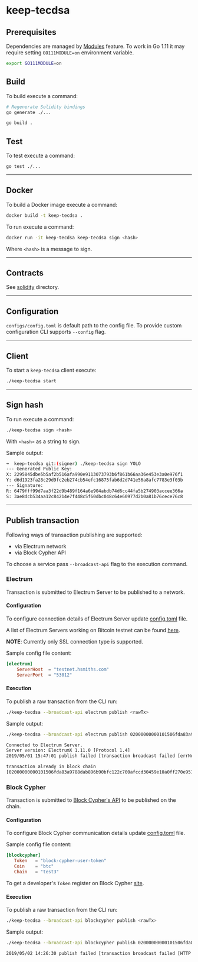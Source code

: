 # keep-tecdsa

## Prerequisites

Dependencies are managed by [Modules](https://github.com/golang/go/wiki/Modules) feature. 
To work in Go 1.11 it may require setting `GO111MODULE=on` environment variable.
```sh
export GO111MODULE=on
```

## Build

To build execute a command:
```sh
# Regenerate Solidity bindings
go generate ./...

go build .
```

## Test

To test execute a command:
```sh
go test ./...
```

---

## Docker

To build a Docker image execute a command:
```sh
docker build -t keep-tecdsa .
```

To run execute a command:
```sh
docker run -it keep-tecdsa keep-tecdsa sign <hash>
```
Where `<hash>` is a message to sign.

---

## Contracts

See [solidity](./solidity/) directory.

---

## Configuration

`configs/config.toml` is default path to the config file. To provide custom 
configuration CLI supports `--config` flag.

---

## Client

To start a `keep-tecdsa` client execute:
```sh
./keep-tecdsa start
```

---

## Sign hash

To run execute a command:
```sh
./keep-tecdsa sign <hash>
```
With `<hash>` as a string to sign.

Sample output:
```sh
➜  keep-tecdsa git:(signer) ./keep-tecdsa sign YOLO
--- Generated Public Key:
X: 2295845dbe5b5af2b516afa990e9113073793b6f861b66aa36e453e3a0e976f1
Y: d6d1923fa28c29d9fc2eb274cb54efc16875fab6d2d741e56a8afc7783e3f03b
--- Signature:
R: 6479fff99d7aa3f22d9b489f164a6e904abdb74d6cc44fa5b274903accee366a
S: 3ae8dcb534aa12c84214e7f448c5f60dbc048c64e60977d2b0a81b76cece76c8
```

---

## Publish transaction

Following ways of transaction publishing are supported:
- via Electrum network
- via Block Cypher API

To choose a service pass `--broadcast-api` flag to the execution command.

### Electrum

Transaction is submitted to Electrum Server to be published to a network.

#### Configuration

To configure connection details of Electrum Server update [config.toml](configs/config.toml)
 file. 

A list of Electrum Servers working on Bitcoin testnet can be found [here](https://1209k.com/bitcoin-eye/ele.php?chain=tbtc).

**NOTE**: Currently only SSL connection type is supported.

Sample config file content:

```toml
[electrum]
    ServerHost  = "testnet.hsmiths.com"
    ServerPort  = "53012"
```

#### Execution

To publish a raw transaction from the CLI run:

```sh
./keep-tecdsa --broadcast-api electrum publish <rawTx>
``` 
Sample output:
```sh
./keep-tecdsa --broadcast-api electrum publish 02000000000101506fda83a9788dab896b90bfc122c700afccd30459e10a0ff270e951202612481600000017160014997f3e8bcf47183fbbe0c8464175047bf391ea83feffffff0279d513000000000016001432b027edb95eee83b40003762a2ff25ae47d560d40420f000000000016001469abce7925fce369303e247c3a465447f6519b780247304402205be426e3e0c2e243eac4808cca306e3f821f7e431e2f0fc0c534851d5551779402202e98a4c7899d0eb2f473af77af6b434a5a47a0d898ed5b41ca2a7692601e36eb012102cb34ff4b355a7f02104cb912dbf4e35a14733030450ac311f6ef498d150a6ad2eb171700

Connected to Electrum Server.
Server version: ElectrumX 1.11.0 [Protocol 1.4]
2019/05/01 15:47:01 publish failed [transaction broadcast failed [errNo: 1, errMsg: the transaction was rejected by network rules.

transaction already in block chain
[02000000000101506fda83a9788dab896b90bfc122c700afccd30459e10a0ff270e951202612481600000017160014997f3e8bcf47183fbbe0c8464175047bf391ea83feffffff0279d513000000000016001432b027edb95eee83b40003762a2ff25ae47d560d40420f000000000016001469abce7925fce369303e247c3a465447f6519b780247304402205be426e3e0c2e243eac4808cca306e3f821f7e431e2f0fc0c534851d5551779402202e98a4c7899d0eb2f473af77af6b434a5a47a0d898ed5b41ca2a7692601e36eb012102cb34ff4b355a7f02104cb912dbf4e35a14733030450ac311f6ef498d150a6ad2eb171700]]]
```

### Block Cypher

Transaction is submitted to [Block Cypher's API](https://www.blockcypher.com/dev/bitcoin/) 
to be published on the chain.

#### Configuration

To configure Block Cypher communication details update [config.toml](configs/config.toml)
 file. 

 Sample config file content:
 ```toml
[blockcypher]
    Token   = "block-cypher-user-token"
    Coin    = "btc"
    Chain   = "test3"
 ```
To get a developer's `Token` register on Block Cypher [site](https://accounts.blockcypher.com).

#### Execution

To publish a raw transaction from the CLI run:

```sh
./keep-tecdsa --broadcast-api blockcypher publish <rawTx>
``` 
Sample output:
```sh
./keep-tecdsa --broadcast-api blockcypher publish 02000000000101506fda83a9788dab896b90bfc122c700afccd30459e10a0ff270e951202612481600000017160014997f3e8bcf47183fbbe0c8464175047bf391ea83feffffff0279d513000000000016001432b027edb95eee83b40003762a2ff25ae47d560d40420f000000000016001469abce7925fce369303e247c3a465447f6519b780247304402205be426e3e0c2e243eac4808cca306e3f821f7e431e2f0fc0c534851d5551779402202e98a4c7899d0eb2f473af77af6b434a5a47a0d898ed5b41ca2a7692601e36eb012102cb34ff4b355a7f02104cb912dbf4e35a14733030450ac311f6ef498d150a6ad2eb171700

2019/05/02 14:26:30 publish failed [transaction broadcast failed [HTTP 400 Bad Request, Message(s): Error validating transaction: Transaction with hash 30f42c9517fb26c93e172647fcf0ab50fa7dfe1f1e0eb9fe9a832ef81f990c47 already exists..]]
```
